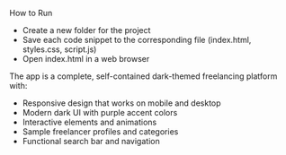 How to Run
- Create a new folder for the project
- Save each code snippet to the corresponding file (index.html, styles.css, script.js)
- Open index.html in a web browser


The app is a complete, self-contained dark-themed freelancing platform with:


- Responsive design that works on mobile and desktop
- Modern dark UI with purple accent colors
- Interactive elements and animations
- Sample freelancer profiles and categories
- Functional search bar and navigation
